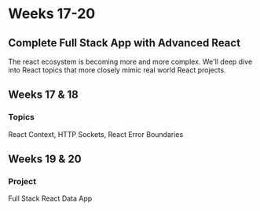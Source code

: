# Weeks 17-20

## **Complete Full Stack App with Advanced React**

The react ecosystem is becoming more and more complex. We'll deep dive into React topics that more closely mimic real world React projects.

## **Weeks 17 & 18**

### Topics

React Context, HTTP Sockets, React Error Boundaries

## Weeks 19 & 20

### Project

Full Stack React Data App


